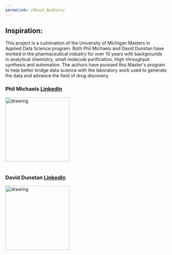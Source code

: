 ```yaml
---
permalink: /About_Authors/
---
```


## Inspiration:
This project is a culmination of the University of Michigan Masters in Applied Data Science program. Both Phil Michaels and David Dunstan have worked in the pharmaceutical industry for over 10 years with backgrounds in analytical chemistry, small molecule purification, High-throughput synthesis and automation. The authors have pursued this Master's program to help better bridge data science with the laboratory work used to generate the data and advance the field of drug discovery.

### Phil Michaels [LinkedIn](https://www.linkedin.com/in/philip-michaels-9234b47b/)
<img src="https://user-images.githubusercontent.com/84757402/185789277-58eabfd7-fc43-46e7-9464-97ee88144519.png" alt="drawing" width="200"/>

<br>
<br>

### David Dunstan [LinkedIn](https://www.linkedin.com/in/david-dunstan-40a2aa55/)
<img src="https://user-images.githubusercontent.com/84757402/185789338-16bf9836-6910-4980-965f-6b5a9691388e.jpg" alt="drawing" width="200"/>
